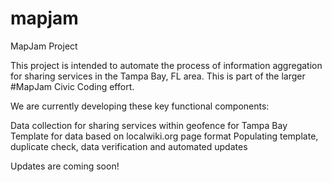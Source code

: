 # mapjam
MapJam Project 

This project is intended to automate the process of information aggregation for sharing services in the Tampa Bay, FL area. This is part of the larger #MapJam Civic Coding effort.

We are currently developing these key functional components:

Data collection for sharing services within geofence for Tampa Bay
Template for data based on localwiki.org page format
Populating template, duplicate check, data verification and automated updates

Updates are coming soon!

